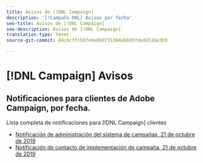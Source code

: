 ```yaml
---
title: Avisos de [!DNL Campaign]
description: '[!Campaña DNL] Avisos por fecha'
seo-title: Avisos de [!DNL Campaign]
seo-description: Avisos de [!DNL Campaign]
translation-type: tm+mt
source-git-commit: 84c6cffc5b7e9e060731384a6695fded451be3b9

---
```



# [!DNL Campaign] Avisos

## Notificaciones para clientes de Adobe Campaign, por fecha.

Lista completa de notificaciones para [!DNL Campaign] clientes

* [Notificación de administración del sistema de campañas, 21 de octubre de 2019](campaign-admin.md)
* [Notificación de contacto de implementación de campaña, 21 de octubre de 2019](campaign-deploy.md)
